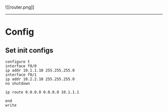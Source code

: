 ![[router.png]]

---

# Config

## Set init configs
```
configure t
interface f0/0
ip addr 10.1.1.10 255.255.255.0
interface f0/1
ip addr 10.2.2.10 255.255.255.0
no shutdown

ip route 0.0.0.0 0.0.0.0 10.1.1.1

end
write
```